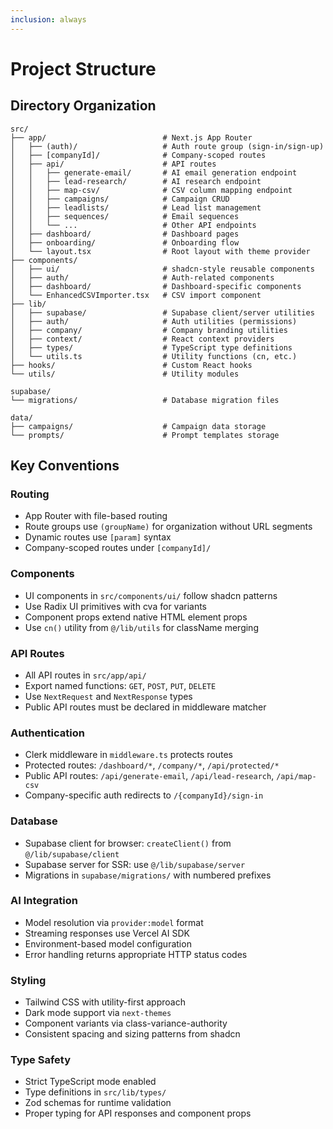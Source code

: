 ```yaml
---
inclusion: always
---
```


# Project Structure

## Directory Organization

```
src/
├── app/                          # Next.js App Router
│   ├── (auth)/                   # Auth route group (sign-in/sign-up)
│   ├── [companyId]/              # Company-scoped routes
│   ├── api/                      # API routes
│   │   ├── generate-email/       # AI email generation endpoint
│   │   ├── lead-research/        # AI research endpoint
│   │   ├── map-csv/              # CSV column mapping endpoint
│   │   ├── campaigns/            # Campaign CRUD
│   │   ├── leadlists/            # Lead list management
│   │   ├── sequences/            # Email sequences
│   │   └── ...                   # Other API endpoints
│   ├── dashboard/                # Dashboard pages
│   ├── onboarding/               # Onboarding flow
│   └── layout.tsx                # Root layout with theme provider
├── components/
│   ├── ui/                       # shadcn-style reusable components
│   ├── auth/                     # Auth-related components
│   ├── dashboard/                # Dashboard-specific components
│   └── EnhancedCSVImporter.tsx   # CSV import component
├── lib/
│   ├── supabase/                 # Supabase client/server utilities
│   ├── auth/                     # Auth utilities (permissions)
│   ├── company/                  # Company branding utilities
│   ├── context/                  # React context providers
│   ├── types/                    # TypeScript type definitions
│   └── utils.ts                  # Utility functions (cn, etc.)
├── hooks/                        # Custom React hooks
└── utils/                        # Utility modules

supabase/
└── migrations/                   # Database migration files

data/
├── campaigns/                    # Campaign data storage
└── prompts/                      # Prompt templates storage
```

## Key Conventions

### Routing
- App Router with file-based routing
- Route groups use `(groupName)` for organization without URL segments
- Dynamic routes use `[param]` syntax
- Company-scoped routes under `[companyId]/`

### Components
- UI components in `src/components/ui/` follow shadcn patterns
- Use Radix UI primitives with cva for variants
- Component props extend native HTML element props
- Use `cn()` utility from `@/lib/utils` for className merging

### API Routes
- All API routes in `src/app/api/`
- Export named functions: `GET`, `POST`, `PUT`, `DELETE`
- Use `NextRequest` and `NextResponse` types
- Public API routes must be declared in middleware matcher

### Authentication
- Clerk middleware in `middleware.ts` protects routes
- Protected routes: `/dashboard/*`, `/company/*`, `/api/protected/*`
- Public API routes: `/api/generate-email`, `/api/lead-research`, `/api/map-csv`
- Company-specific auth redirects to `/{companyId}/sign-in`

### Database
- Supabase client for browser: `createClient()` from `@/lib/supabase/client`
- Supabase server for SSR: use `@/lib/supabase/server`
- Migrations in `supabase/migrations/` with numbered prefixes

### AI Integration
- Model resolution via `provider:model` format
- Streaming responses use Vercel AI SDK
- Environment-based model configuration
- Error handling returns appropriate HTTP status codes

### Styling
- Tailwind CSS with utility-first approach
- Dark mode support via `next-themes`
- Component variants via class-variance-authority
- Consistent spacing and sizing patterns from shadcn

### Type Safety
- Strict TypeScript mode enabled
- Type definitions in `src/lib/types/`
- Zod schemas for runtime validation
- Proper typing for API responses and component props

